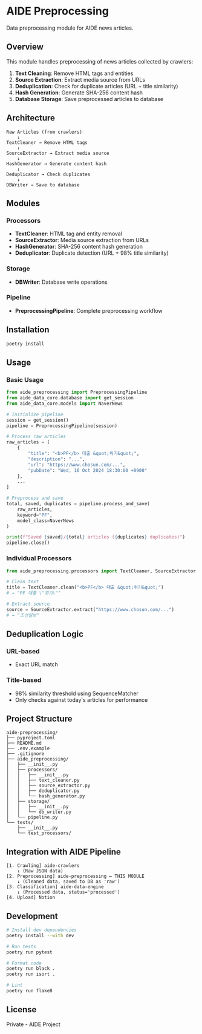 # AIDE Preprocessing

Data preprocessing module for AIDE news articles.

## Overview

This module handles preprocessing of news articles collected by crawlers:

1. **Text Cleaning**: Remove HTML tags and entities
2. **Source Extraction**: Extract media source from URLs
3. **Deduplication**: Check for duplicate articles (URL + title similarity)
4. **Hash Generation**: Generate SHA-256 content hash
5. **Database Storage**: Save preprocessed articles to database

## Architecture

```
Raw Articles (from crawlers)
    ↓
TextCleaner → Remove HTML tags
    ↓
SourceExtractor → Extract media source
    ↓
HashGenerator → Generate content hash
    ↓
Deduplicator → Check duplicates
    ↓
DBWriter → Save to database
```

## Modules

### Processors

- **TextCleaner**: HTML tag and entity removal
- **SourceExtractor**: Media source extraction from URLs
- **HashGenerator**: SHA-256 content hash generation
- **Deduplicator**: Duplicate detection (URL + 98% title similarity)

### Storage

- **DBWriter**: Database write operations

### Pipeline

- **PreprocessingPipeline**: Complete preprocessing workflow

## Installation

```bash
poetry install
```

## Usage

### Basic Usage

```python
from aide_preprocessing import PreprocessingPipeline
from aide_data_core.database import get_session
from aide_data_core.models import NaverNews

# Initialize pipeline
session = get_session()
pipeline = PreprocessingPipeline(session)

# Process raw articles
raw_articles = [
    {
        "title": "<b>PF</b> 대출 &quot;위기&quot;",
        "description": "...",
        "url": "https://www.chosun.com/...",
        "pubDate": "Wed, 16 Oct 2024 18:30:00 +0900"
    },
    ...
]

# Preprocess and save
total, saved, duplicates = pipeline.process_and_save(
    raw_articles,
    keyword="PF",
    model_class=NaverNews
)

print(f"Saved {saved}/{total} articles ({duplicates} duplicates)")
pipeline.close()
```

### Individual Processors

```python
from aide_preprocessing.processors import TextCleaner, SourceExtractor

# Clean text
title = TextCleaner.clean("<b>PF</b> 대출 &quot;위기&quot;")
# → "PF 대출 \"위기\""

# Extract source
source = SourceExtractor.extract("https://www.chosun.com/...")
# → "조선일보"
```

## Deduplication Logic

### URL-based
- Exact URL match

### Title-based
- 98% similarity threshold using SequenceMatcher
- Only checks against today's articles for performance

## Project Structure

```
aide-preprocessing/
├── pyproject.toml
├── README.md
├── .env.example
├── .gitignore
├── aide_preprocessing/
│   ├── __init__.py
│   ├── processors/
│   │   ├── __init__.py
│   │   ├── text_cleaner.py
│   │   ├── source_extractor.py
│   │   ├── deduplicator.py
│   │   └── hash_generator.py
│   ├── storage/
│   │   ├── __init__.py
│   │   └── db_writer.py
│   └── pipeline.py
└── tests/
    ├── __init__.py
    └── test_processors/
```

## Integration with AIDE Pipeline

```
[1. Crawling] aide-crawlers
    ↓ (Raw JSON data)
[2. Preprocessing] aide-preprocessing ← THIS MODULE
    ↓ (Cleaned data, saved to DB as 'raw')
[3. Classification] aide-data-engine
    ↓ (Processed data, status='processed')
[4. Upload] Notion
```

## Development

```bash
# Install dev dependencies
poetry install --with dev

# Run tests
poetry run pytest

# Format code
poetry run black .
poetry run isort .

# Lint
poetry run flake8
```

## License

Private - AIDE Project
